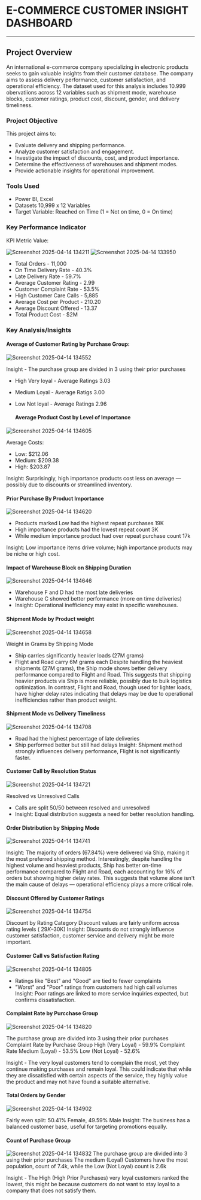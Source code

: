 # E-COMMERCE CUSTOMER INSIGHT DASHBOARD
---
## Project Overview
An international e-commerce company specializing in electronic products seeks to gain valuable insights from their customer database. The company aims to assess delivery performance, customer satisfaction, and operational efficiency.
The dataset used for this analysis includes 10.999 obervatiions across 12 variables such as shipment mode, warehouse blocks, customer ratings, product cost, discount, gender, and delivery timeliness.

### Project Objective
This project aims to:
- Evaluate delivery and shipping performance.
- Analyze customer satisfaction and engagement.
- Investigate the impact of discounts, cost, and product importance.
- Determine the effectiveness of warehouses and shipment modes.
- Provide actionable insights for operational improvement.

 ### Tools Used
 - Power BI, Excel
 - Datasets 10,999 x 12 Variables
 - Target Variable: Reached on Time (1 = Not on time, 0 = On time)

### Key Performance Indicator
KPI	Metric	Value: 

![Screenshot 2025-04-14 134211](https://github.com/user-attachments/assets/cd2ec486-7376-47b7-9cf5-f2d26eec122f)
![Screenshot 2025-04-14 133950](https://github.com/user-attachments/assets/e77e326f-1e9d-414b-99b1-9045ea0b5a85)

- Total Orders - 11,000
- On Time Delivery Rate - 40.3%
- Late Delivery Rate - 59.7%
- Average Customer Rating -	2.99
- Customer Complaint Rate -	53.5%
- High Customer Care Calls - 5,885
- Average Cost per Product - 210.20
- Average Discount Offered - 13.37
- Total Product Cost - $2M


### Key Analysis/Insights


#### Average of Customer Rating by Purchase Group:

![Screenshot 2025-04-14 134552](https://github.com/user-attachments/assets/885d7447-2720-4159-bd57-c3d8e406e322)

Insight - The purchase group are divided in 3 using their prior purchases
- High Very loyal - Average Ratings 3.03
- Medium Loyal - Average Ratigs 3.00
- Low Not loyal - Average Ratings 2.96

  #### Average Product Cost by Level of Importance
![Screenshot 2025-04-14 134605](https://github.com/user-attachments/assets/279c73c0-fbef-4aa8-a0c1-9f7e4d1cb61d)
  
  
Average Costs:
- Low: $212.06
- Medium: $209.38
- High: $203.87

Insight: Surprisingly, high importance products cost less on average — possibly due to discounts or streamlined inventory.

#### Prior Purchase By Product Importance
![Screenshot 2025-04-14 134620](https://github.com/user-attachments/assets/faac5972-d9d0-4103-8440-71d12982cf8f)

- Products marked Low had the highest repeat purchases 19K
- High importance products had the lowest repeat count 3K
- While medium importance product had over repeat purchase count 17k

Insight: Low importance items drive volume; high importance products may be niche or high cost.


#### Impact of Warehouse Block on Shipping Duration 
![Screenshot 2025-04-14 134646](https://github.com/user-attachments/assets/6c4a134e-9758-4f78-afca-81e254524400)

- Warehouse F and D had the most late deliveries
- Warehouse C showed better performance (more on time deliveries)
- Insight: Operational inefficiency may exist in specific warehouses.

#### Shipment Mode by Product weight

![Screenshot 2025-04-14 134658](https://github.com/user-attachments/assets/8f2e15bc-5915-4b1a-9cf8-28b314f3f5e0)

Weight in Grams by Shipping Mode
- Ship carries significantly heavier loads (27M grams)
- Flight and Road carry 6M grams each
Despite handling the heaviest shipments (27M grams), the Ship mode shows better delivery performance compared to Flight and Road. This suggests that shipping heavier products via Ship is more reliable, possibly due to bulk logistics optimization. In contrast, Flight and Road, though used for lighter loads, have higher delay rates indicating that delays may be due to operational inefficiencies rather than product weight.

#### Shipment Mode vs Delivery Timeliness
![Screenshot 2025-04-14 134708](https://github.com/user-attachments/assets/5d5a0f03-ffec-4687-ab85-cd036416c1e3)

- Road had the highest percentage of late deliveries
- Ship performed better but still had delays
 Insight: Shipment method strongly influences delivery performance, Flight is not significantly faster.

 #### Customer Call by Resolution Status
![Screenshot 2025-04-14 134721](https://github.com/user-attachments/assets/b008a089-5172-493f-8ac8-055581dd1394)

 Resolved vs Unresolved Calls
- Calls are split 50/50 between resolved and unresolved
- Insight: Equal distribution suggests a need for better resolution handling.

#### Order Distribution by Shipping Mode
![Screenshot 2025-04-14 134741](https://github.com/user-attachments/assets/6ab1a233-da1d-4f18-b9ee-fe7bc5b3904e)

Insight: The majority of orders (67.84%) were delivered via Ship, making it the most preferred shipping method. Interestingly, despite handling the highest volume and heaviest products, Ship has better on-time performance compared to Flight and Road, each accounting for 16% of orders but showing higher delay rates.
This suggests that volume alone isn't the main cause of delays — operational efficiency plays a more critical role.


#### Discount Offered by Customer Ratings

![Screenshot 2025-04-14 134754](https://github.com/user-attachments/assets/3d7cee65-60b7-4386-8a40-e9fb1b70ebc7)

Discount by Rating Category
Discount values are fairly uniform across rating levels ( $29K–$30K)
Insight: Discounts do not strongly influence customer satisfaction, customer service and delivery might be more important.

#### Customer Call vs Satisfaction Rating
![Screenshot 2025-04-14 134805](https://github.com/user-attachments/assets/2b150737-cec2-4a90-9d83-e5ae34bdb424)

- Ratings like "Best" and "Good" are tied to fewer complaints
- "Worst" and "Poor" ratings from customers had high call volumes
 Insight: Poor ratings are linked to more service inquiries expected, but confirms dissatisfaction.


#### Complaint Rate by Purcchase Group
  ![Screenshot 2025-04-14 134820](https://github.com/user-attachments/assets/b4280097-4271-4b87-bf2a-5f47ec9cdf7a)

The purchase group are divided into 3 using their prior purchases
Complaint Rate by Purchase Group
High (Very Loyal) - 59.9% Complaint Rate
Medium (Loyal) - 53.5%
Low (Not Loyal) - 52.6%

Insight - The very loyal customers tend to complain the most, yet they continue making purchases and remain loyal. This could indicate that while they are dissatisfied with certain aspects of the service, they highly value the product and may not have found a suitable alternative.

#### Total Orders by Gender
![Screenshot 2025-04-14 134902](https://github.com/user-attachments/assets/a8a82331-2d54-4e9a-b05e-c5f2e99d97a3)

Fairly even split: 50.41% Female, 49.59% Male
Insight: The business has a balanced customer base, useful for targeting promotions equally.


#### Count of Purchase Group
![Screenshot 2025-04-14 134832](https://github.com/user-attachments/assets/99fd046e-e79b-43c1-865c-13db7c877afd)
The purchase group are divided into 3 using their prior purchases
The medium (Loyal) Customers have the most population, count of 7.4k, while the Low (Not Loyal) count is 2.6k

Insight - The High (High Prior Purchases) very loyal customers ranked the lowest, this might be because customers do not want to stay loyal to a company that does not satisfy them.
